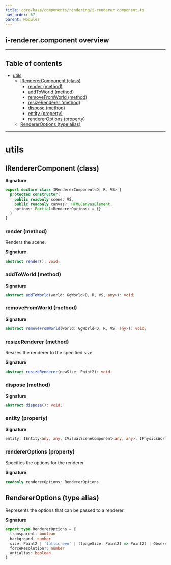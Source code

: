 ```yaml
---
title: core/base/components/rendering/i-renderer.component.ts
nav_order: 67
parent: Modules
---
```


## i-renderer.component overview

---

<h2 class="text-delta">Table of contents</h2>

- [utils](#utils)
  - [IRendererComponent (class)](#irenderercomponent-class)
    - [render (method)](#render-method)
    - [addToWorld (method)](#addtoworld-method)
    - [removeFromWorld (method)](#removefromworld-method)
    - [resizeRenderer (method)](#resizerenderer-method)
    - [dispose (method)](#dispose-method)
    - [entity (property)](#entity-property)
    - [rendererOptions (property)](#rendereroptions-property)
  - [RendererOptions (type alias)](#rendereroptions-type-alias)

---

# utils

## IRendererComponent (class)

**Signature**

```ts
export declare class IRendererComponent<D, R, VS> {
  protected constructor(
    public readonly scene: VS,
    public readonly canvas?: HTMLCanvasElement,
    options: Partial<RendererOptions> = {}
  )
}
```

### render (method)

Renders the scene.

**Signature**

```ts
abstract render(): void;
```

### addToWorld (method)

**Signature**

```ts
abstract addToWorld(world: GgWorld<D, R, VS, any>): void;
```

### removeFromWorld (method)

**Signature**

```ts
abstract removeFromWorld(world: GgWorld<D, R, VS, any>): void;
```

### resizeRenderer (method)

Resizes the renderer to the specified size.

**Signature**

```ts
abstract resizeRenderer(newSize: Point2): void;
```

### dispose (method)

**Signature**

```ts
abstract dispose(): void;
```

### entity (property)

**Signature**

```ts
entity: IEntity<any, any, IVisualSceneComponent<any, any>, IPhysicsWorldComponent<any, any>> | null
```

### rendererOptions (property)

Specifies the options for the renderer.

**Signature**

```ts
readonly rendererOptions: RendererOptions
```

## RendererOptions (type alias)

Represents the options that can be passed to a renderer.

**Signature**

```ts
export type RendererOptions = {
  transparent: boolean
  background: number
  size: Point2 | 'fullscreen' | ((pageSize: Point2) => Point2) | Observable<Point2>
  forceResolution?: number
  antialias: boolean
}
```
